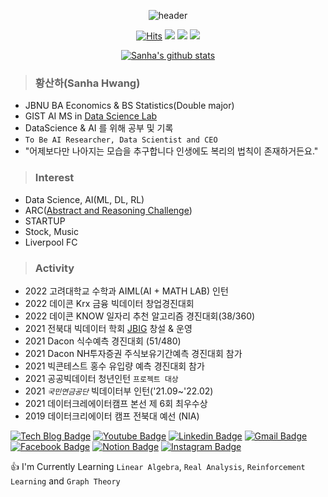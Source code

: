 <div align=center>
  
![header](https://capsule-render.vercel.app/api?type=waving&color=8C&height=200&section=header&text=Sanha%20&fontSize=50&animation=twinkling&fontcolor=8B4513&descSize=100)
  
[![Hits](https://hits.seeyoufarm.com/api/count/incr/badge.svg?url=https%3A%2F%2Fgithub.com%2Fhsh6449%2Fhit-counter&count_bg=%23222C1B&title_bg=%235C5F64&icon=github.svg&icon_color=%23F0F4F0&title=hits&edge_flat=false)](https://hits.seeyoufarm.com)
  <img src="https://img.shields.io/badge/Python-3766AB?style=flat-square&logo=Python&logoColor=white"/> <img src="https://img.shields.io/badge/R Program-178DC3?style=flat-square&logo=R&logoColor=white"/> <img src="https://img.shields.io/badge/C++-00599C?style=flat-square&logo=Cplusplus&logoColor=white"/>
  
[![Sanha's github stats](https://github-readme-stats.vercel.app/api?username=hsh6449)](https://github.com/anuraghazra/github-readme-stats)

</div>
  
> ### 황산하(Sanha Hwang)
- JBNU BA Economics & BS Statistics(Double major)
- GIST AI MS in [Data Science Lab](https://sundong.kim/)
- DataScience & AI 를 위해 공부 및 기록
- `To Be AI Researcher, Data Scientist and CEO`
- "어제보다만 나아지는 모습을 추구합니다 인생에도 복리의 법칙이 존재하거든요."

> ### Interest
- Data Science, AI(ML, DL, RL)
- ARC([Abstract and Reasoning Challenge](https://www.kaggle.com/c/abstraction-and-reasoning-challenge)) 
- STARTUP
- Stock, Music
- Liverpool FC

> ### Activity
- 2022 고려대학교 수학과 AIML(AI + MATH LAB) 인턴
- 2022 데이콘 Krx 금융 빅데이터 창업경진대회
- 2022 데이콘 KNOW 일자리 추천 알고리즘 경진대회(38/360)
- 2021 전북대 빅데이터 학회 [JBIG](https://jbigjbnu.notion.site/JBIG-JBNU-Bigdata-AI-Group-ec3541c0f66447fc8d108c13a652df80) 창설 & 운영
- 2021 Dacon 식수예측 경진대회 (51/480)
- 2021 Dacon NH투자증권 주식보유기간예측 경진대회 참가
- 2021 빅콘테스트 홍수 유입량 예측 경진대회 참가
- 2021 공공빅데이터 청년인턴 `프로젝트 대상`
- 2021 *`국민연금공단`* 빅데이터부 인턴('21.09~'22.02)
- 2021 데이터크레에이터캠프 본선 제 6회 최우수상
- 2019 데이터크리에이터 캠프 전북대 예선 (NIA)

[![Tech Blog Badge](http://img.shields.io/badge/-Tech%20blog-black?style=flat-square&logo=github&link=)]()
[![Youtube Badge](https://img.shields.io/badge/Youtube-ff0000?style=flat-square&logo=youtube&link=https://www.youtube.com/@hsh6449able/)](https://www.youtube.com/@hsh6449able/)
[![Linkedin Badge](https://img.shields.io/badge/-LinkedIn-blue?style=flat-square&logo=Linkedin&logoColor=white&link=https://www.linkedin.com/in/sanha/)](https://www.linkedin.com/in/sanha/)
[![Gmail Badge](https://img.shields.io/badge/Gmail-d14836?style=flat-square&logo=Gmail&logoColor=white&link=mailto:hsh6449@gmail.com)](mailto:hsh6449@gmail.com)
[![Facebook Badge](https://img.shields.io/badge/facebook-1877f2?style=flat-square&logo=facebook&logoColor=white&link=https://www.facebook.com/sanha.hwang)](https://www.facebook.com/sanha.hwang)
[![Notion Badge](https://img.shields.io/badge/Notion-000000?style=flat-square&title_bg=%235C5F64&logo=Notion&logo_color=%23F0F4F0&link=https://https://sanhahwang.notion.site)](https://sanhahwang.notion.site)
[![Instagram Badge](https://img.shields.io/badge/Instagram-grey?style=flat-square&title_bg=%235C5F64&logo=Instagram&logo_color=%E4405F&link=https://https://www.instagram.com/sanaakkhj/)](https://www.instagram.com/sanaakkhj/)

:+1: I'm Currently Learning `Linear Algebra`, `Real Analysis`, `Reinforcement Learning` and `Graph Theory`

